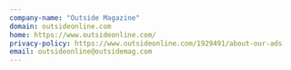 ```yaml
---
company-name: "Outside Magazine"
domain: outsideonline.com
home: https://www.outsideonline.com/
privacy-policy: https://www.outsideonline.com/1929491/about-our-ads
email: outsideonline@outsidemag.com
---
```





